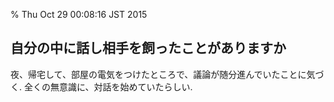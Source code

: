 % Thu Oct 29 00:08:16 JST 2015

## 自分の中に話し相手を飼ったことがありますか

夜、帰宅して、部屋の電気をつけたところで、議論が随分進んでいたことに気づく.
全くの無意識に、対話を始めていたらしい.
